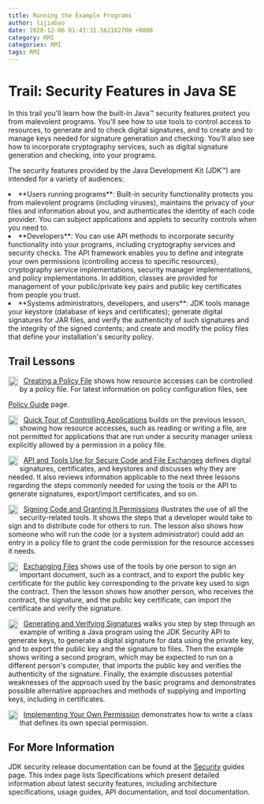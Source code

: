 ```yaml
---
title: Running the Example Programs
author: lijiabao
date: 2020-12-06 01:43:31.562182700 +0800
category: RMI
categories: RMI
tags: RMI
---
```


# Trail: Security Features in Java SE

In this trail you'll learn how the built-in Java&#8482; security features protect you from malevolent programs. You'll see how to use tools to control access to resources, to generate and to check digital signatures, and to create and to manage keys needed for signature generation and checking. You'll also see how to incorporate cryptography services, such as digital signature generation and checking, into your programs.

The security features provided by the Java Development Kit (JDK&#8482;) are intended for a variety of audiences:

<li>
**Users running programs**:
Built-in security functionality protects you from malevolent programs (including viruses), maintains the privacy of your files and information about you, and authenticates the identity of each code provider. You can subject applications and applets to security controls when you need to.
</li>
<li>
**Developers**:
You can use API methods to incorporate security functionality into your programs, including cryptography services and security checks. The API framework enables you to define and integrate your own permissions (controlling access to specific resources), cryptography service implementations, security manager implementations, and policy implementations. In addition, classes are provided for management of your public/private key pairs and public key certificates from people you trust.
</li>
<li>
**Systems administrators, developers, and users**:
JDK tools manage your keystore (database of keys and certificates); generate digital signatures for JAR files, and verify the authenticity of such signatures and the integrity of the signed contents; and create and modify the policy files that define your installation's security policy.
</li>

## Trail Lessons


<img alt="Trail icon" src="../images/coreIcon.gif" align="left" width="20" height="20" border="0" />&#160;
[Creating a Policy File](./tour1/index.html) shows how resource accesses can be controlled by a policy file. For latest information on policy configuration files, see 

[Policy Guide](https://docs.oracle.com/javase/8/docs/technotes/guides/security/PolicyGuide.html) page.


<img alt="Trail icon" src="../images/coreIcon.gif" align="left" width="20" height="20" border="0" />&#160;
[Quick Tour of Controlling Applications](./tour2/index.html) builds on the previous lesson, showing how resource accesses, such as reading or writing a file, are not permitted for applications that are run under a security manager unless explicitly allowed by a permission in a policy file.

<img alt="Trail icon" src="../images/coreIcon.gif" align="left" width="20" height="20" border="0" />&#160;
[API and Tools Use for Secure Code and File Exchanges](./sigcert/index.html) defines digital signatures, certificates, and keystores and discusses why they are needed. It also reviews information applicable to the next three lessons regarding the steps commonly needed for using the tools or the API to generate signatures, export/import certificates, and so on.

<img alt="Trail icon" src="../images/coreIcon.gif" align="left" width="20" height="20" border="0" />&#160;
[Signing Code and Granting It Permissions](./toolsign/index.html) illustrates the use of all the security-related tools. It shows the steps that a developer would take to sign and to distribute code for others to run. The lesson also shows how someone who will run the code (or a system administrator) could add an entry in a policy file to grant the code permission for the resource accesses it needs.

<img alt="Trail icon" src="../images/coreIcon.gif" align="left" width="20" height="20" border="0" />&#160;
[Exchanging Files](./toolfilex/index.html) shows use of the tools by one person to sign an important document, such as a contract, and to export the public key certificate for the public key corresponding to the private key used to sign the contract. Then the lesson shows how another person, who receives the contract, the signature, and the public key certificate, can import the certificate and verify the signature.


<img alt="Trail icon" src="../images/coreIcon.gif" align="left" width="20" height="20" border="0" />&#160;
[Generating and Verifying Signatures](./apisign/index.html) walks you step by step through an example of writing a Java program using the JDK Security API to generate keys, to generate a digital signature for data using the private key, and to export the public key and the signature to files. Then the example shows writing a second program, which may be expected to run on a different person's computer, that imports the public key and verifies the authenticity of the signature. Finally, the example discusses potential weaknesses of the approach used by the basic programs and demonstrates possible alternative approaches and methods of supplying and importing keys, including in certificates.


<img alt="Trail icon" src="../images/coreIcon.gif" align="left" width="20" height="20" border="0" />&#160;
[Implementing Your Own Permission](./userperm/index.html) demonstrates how to write a class that defines its own special permission.

## For More Information

JDK security release documentation can be found at the 
[Security](https://docs.oracle.com/javase/8/docs/technotes/guides/security/index.html) guides page. This index page lists Specifications which present detailed information about latest security features, including architecture specifications, usage guides, API documentation, and tool documentation.

